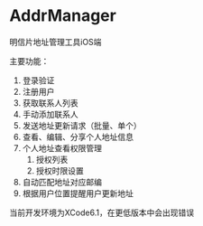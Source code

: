 AddrManager
===========

明信片地址管理工具iOS端

主要功能：
1.	登录验证
2.	注册用户
3.	获取联系人列表
4.	手动添加联系人
5.	发送地址更新请求（批量、单个）
6.	查看、编辑、分享个人地址信息
7.	个人地址查看权限管理
    1)	授权列表
    2)	授权时限设置
8.	自动匹配地址对应邮编
9.	根据用户位置提醒用户更新地址

当前开发环境为XCode6.1，在更低版本中会出现错误
